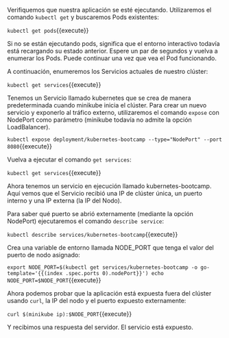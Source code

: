 Verifiquemos que nuestra aplicación se esté ejecutando. Utilizaremos el comando `kubectl get` y buscaremos Pods existentes:

`kubectl get pods`{{execute}}

Si no se están ejecutando pods, significa que el entorno interactivo todavía está recargando su estado anterior. Espere un par de segundos y vuelva a enumerar los Pods. Puede continuar una vez que vea el Pod funcionando.

A continuación, enumeremos los Servicios actuales de nuestro clúster:

`kubectl get services`{{execute}}

Tenemos un Servicio llamado kubernetes que se crea de manera predeterminada cuando minikube inicia el clúster.
Para crear un nuevo servicio y exponerlo al tráfico externo, utilizaremos el comando `expose` con NodePort como parámetro (minikube todavía no admite la opción LoadBalancer).

`kubectl expose deployment/kubernetes-bootcamp --type="NodePort" --port 8080`{{execute}}

Vuelva a ejecutar el comando `get services`:

`kubectl get services`{{execute}}

Ahora tenemos un servicio en ejecución llamado kubernetes-bootcamp. Aquí vemos que el Servicio recibió una IP de clúster única, un puerto interno y una IP externa (la IP del Nodo).

Para saber qué puerto se abrió externamente (mediante la opción NodePort) ejecutaremos el comando `describe service`:

`kubectl describe services/kubernetes-bootcamp`{{execute}}

Crea una variable de entorno llamada NODE_PORT que tenga el valor del puerto de nodo asignado:

`export NODE_PORT=$(kubectl get services/kubernetes-bootcamp -o go-template='{{(index .spec.ports 0).nodePort}}')
echo NODE_PORT=$NODE_PORT`{{execute}}

Ahora podemos probar que la aplicación está expuesta fuera del clúster usando `curl`, la IP del nodo y el puerto expuesto externamente:

`curl $(minikube ip):$NODE_PORT`{{execute}}

Y recibimos una respuesta del servidor. El servicio está expuesto.
